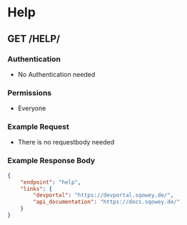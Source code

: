 # Help


## GET /HELP/ 

### Authentication

- No Authentication needed

### Permissions

- Everyone

### Example Request

- There is no requestbody needed

### Example Response Body

```json
{
    "endpoint": "help",
    "links": {
        "devportal": "https://devportal.sqowey.de/",
        "api_documentation": "https://docs.sqowey.de/"
    }
}
```